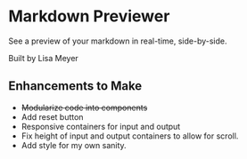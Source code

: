 # Markdown Previewer

See a preview of your markdown in real-time, side-by-side.

Built by Lisa Meyer

## Enhancements to Make

- ~~Modularize code into components~~
- Add reset button
- Responsive containers for input and output
- Fix height of input and output containers to allow for scroll.
- Add style for my own sanity.
